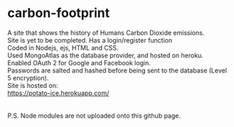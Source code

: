 
# carbon-footprint
A site that shows the history of Humans Carbon Dioxide emissions.<br>
Site is yet to be completed.
Has a login/register function<br>
Coded in Nodejs, ejs, HTML and CSS.<br>
Used MongoAtlas as the database provider, and hosted on heroku. <br>
Enabled OAuth 2 for Google and Facebook login.<br>
Passwords are salted and hashed before being sent to the database (Level 5 encryption).<br>
Site is hosted on:<br>
https://potato-ice.herokuapp.com/
<br> <br><br>P.S. Node modules are not uploaded onto this github page.
